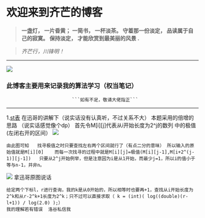 # 欢迎来到齐芒的博客
>  **一盏灯， 一片昏黄； 一简书， 一杯淡茶。 守着那一份淡定， 品读属于自己的寂寞。 保持淡定， 才能欣赏到最美丽的风景 .**

> *齐芒行，川锋明！*
----
![](https://note.youdao.com/yws/api/personal/file/WEB577104b0a7627fd3a9388b3e53ef1da2?method=getImage&version=19&cstk=SWuehst3)

###  此博客主要用来记录我的算法学习（权当笔记）
                            ```如有不足，敬请大佬指正```




---
1.[st表](https://paste.ubuntu.com/p/WvGHYX45Fm/)
   在迅哥的讲解下（说实话没有认真听，不过关系不大）
   本题采用的倍增的思路  （说实话感觉像个dp）
首先令M[i][j]代表从i开始长度为2^j的数列  中的极值(左闭右开的区间）
![](https://upload-images.jianshu.io/upload_images/21992567-801b2d62fbba8376.png?imageMogr2/auto-orient/strip%7CimageView2/2/w/1240)
```
由此图可知   找寻极值之时只要查找左右两个区间就行了（有点二分的意味） 所以输入的原始值就是M[i][0]    而每一次找寻的过程中就是M[i][j]=极值(M[i][j-1],M[i+2^(j-1)][j-1])   只要从2^j开始例举，但是注意因为i是从1开始，而最少j=1，所以i的值小于等与n-1，并非n。
```
 ![](https://upload-images.jianshu.io/upload_images/21992567-339df5b3619f1c07.png?imageMogr2/auto-orient/strip%7CimageView2/2/w/1240)
拿迅哥原图说话
```
给定两个下标l，r进行查询，我的k是从0开始的，所以相等时也要再+1，查找从i开始长度为2^k和从r-2^k+1长度为2^k；只不过可以直接求取（ k = (int)( log((double)(r-l+1)) / log(2.0) );）
我的理解若有错误  洛谷私信我
```
